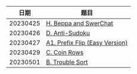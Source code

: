 | 日期 | 题目 |
| ---- | ---- |
| 20230425 |  [H. Beppa and SwerChat](https://codeforces.com/contest/1776/problem/H) |
| 20230426 | [D. Anti-Sudoku](https://codeforces.com/problemset/problem/1335/D) |
| 20230427 | [A1. Prefix Flip (Easy Version)](https://codeforces.com/problemset/problem/1381/A1) |
| 20230429 | [C. Coin Rows](https://codeforces.com/problemset/problem/1555/C) |
| 20230501 | [B. Trouble Sort](https://codeforces.com/problemset/problem/1365/B) |